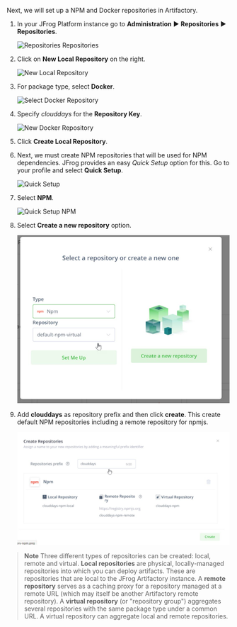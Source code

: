 Next, we will set up a NPM and Docker repositories in Artifactory.

1. In your JFrog Platform instance go to **Administration** ► **Repositories** ► **Repositories**.

   ![Repositories Repositories](../../../docs/images/repositories-repositories.png)

2. Click on **New Local Repository** on the right.

   ![New Local Repository](../../../docs/images/new-local-repository.png)

3. For package type, select **Docker**.

   ![Select Docker Repository](../../../docs/images/select-docker-repository.png)

4. Specify _clouddays_ for the **Repository Key**.

   ![New Docker Repository](../../../docs/images/new-docker-repository.png)

5. Click **Create Local Repository**.
   
6. Next, we must create NPM repositories that will be used for NPM dependencies. JFrog provides an easy _Quick Setup_ option for this. Go to your profile and select **Quick Setup**. 

   ![Quick Setup](../../../docs/images/jfrog-quick-setup.png)

7. Select **NPM**.

   ![Quick Setup NPM](../../../docs/images/jfrog-quick-setup-npm.png)
   
8. Select **Create a new repository** option. 

   ![](../../../docs/images/image-01.jpg)

9. Add **clouddays** as repository prefix and then click **create**. This create default NPM repositories including a remote repository for npmjs.

   ![](../../../docs/images/image-02.jpg)


> **Note** Three different types of repositories can be created: local, remote and virtual. **Local repositories** are physical, locally-managed repositories into which you can deploy artifacts. These are repositories that are local to the JFrog Artifactory instance. A **remote repository** serves as a caching proxy for a repository managed at a remote URL (which may itself be another Artifactory remote repository). A **virtual repository** (or "repository group") aggregates several repositories with the same package type under a common URL. A virtual repository can aggregate local and remote repositories.
